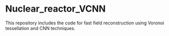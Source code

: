 # Nuclear_reactor_VCNN

This repository includes the code for fast field reconstruction using Voronoi tessellation and CNN techniques. 

